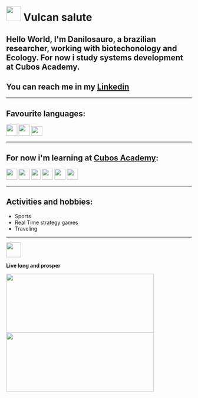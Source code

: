 # <img src="https://emojipedia-us.s3.dualstack.us-west-1.amazonaws.com/thumbs/120/facebook/304/vulcan-salute_dark-skin-tone_1f596-1f3ff_1f3ff.png" height ="40" width = "40">  Vulcan salute 

## Hello World, I'm **Danilosauro**, a brazilian researcher, working with biotechonology and Ecology. For now i study systems development at Cubos Academy.  
## You can reach me in my [Linkedin](https://www.linkedin.com/in/danilo-dias-biodev "My profile")

***

## Favourite languages: 

<div>
  <img src="https://cdn.jsdelivr.net/gh/devicons/devicon/icons/rstudio/rstudio-original.svg" height = "30" width="30"/> 
  <img src="https://cdn.jsdelivr.net/gh/devicons/devicon/icons/python/python-original.svg" height= "30" width= "30"/>  
  <img src="https://cdn.jsdelivr.net/gh/devicons/devicon/icons/javascript/javascript-original.svg" height ="25" width="30 "/> 
</div>

 ***  

 ## For now i'm learning at [Cubos Academy](https://cubos.academy/ "Cubos Academy website"):   


<div>
  <img src="https://cdn.jsdelivr.net/gh/devicons/devicon/icons/html5/html5-original.svg"  height ="30" width="30"/> <img          src="https://cdn.jsdelivr.net/gh/devicons/devicon/icons/css3/css3-original.svg" height= "30" width= "30"/> <img  src="https://cdn.jsdelivr.net/gh/devicons/devicon/icons/javascript/javascript-original.svg" height ="30" width="25"/> <img  src="https://cdn.jsdelivr.net/gh/devicons/devicon/icons/git/git-original.svg" height = "30" width= "30"/> <img  src="https://cdn.jsdelivr.net/gh/devicons/devicon/icons/react/react-original.svg" height = "30" width= "30"/> <img  src="https://cdn.jsdelivr.net/gh/devicons/devicon/icons/mysql/mysql-original.svg" height ="30" width= "30"/>
</div>

 ***   

 ## Activities and hobbies:

- Sports  
- Real Time strategy games 
- Traveling   


***   
<img src="https://emojipedia-us.s3.dualstack.us-west-1.amazonaws.com/thumbs/120/facebook/304/vulcan-salute_dark-skin-tone_1f596-1f3ff_1f3ff.png" height ="40" width = "40">  

 **Live long and prosper**    
 
<div>
 <a href="https://github.com/seu-usuário-aqui">
 <img height="160em" src="https://github-readme-stats.vercel.app/api/top-langs/?username=Danilosauro&layout=compact&langs_count=7&theme=dracula" width="400"/>
 <img height="160em" src="https://github-readme-stats.vercel.app/api?username=Danilosauro&show_icons=true&theme=dracula&include_all_commits=true&count_private=true"  width="400"/>
 </div>

<!---
Danilosauro/Danilosauro is a ✨ special ✨ repository because its `README.md` (this file) appears on your GitHub profile.
You can click the Preview link to take a look at your changes.
--->
